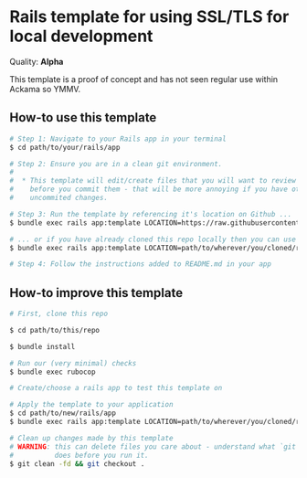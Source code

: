 # Rails template for using SSL/TLS for local development

Quality: **Alpha**

This template is a proof of concept and has not seen regular use within Ackama so YMMV.

## How-to use this template

```bash
# Step 1: Navigate to your Rails app in your terminal
$ cd path/to/your/rails/app

# Step 2: Ensure you are in a clean git environment.
#
#  * This template will edit/create files that you will want to review and edit
#    before you commit them - that will be more annoying if you have other
#    uncommited changes.

# Step 3: Run the template by referencing it's location on Github ...
$ bundle exec rails app:template LOCATION=https://raw.githubusercontent.com/ackama/rails-template-ssl-local-dev/main/template.rb

# ... or if you have already cloned this repo locally then you can use that path
$ bundle exec rails app:template LOCATION=path/to/wherever/you/cloned/rails-template-ssl-local-dev/template.rb

# Step 4: Follow the instructions added to README.md in your app
```

## How-to improve this template

```bash
# First, clone this repo

$ cd path/to/this/repo

$ bundle install

# Run our (very minimal) checks
$ bundle exec rubocop
```

```bash
# Create/choose a rails app to test this template on

# Apply the template to your application
$ cd path/to/new/rails/app
$ bundle exec rails app:template LOCATION=path/to/wherever/you/cloned/rails-template-local-ssl-dev/template.rb

# Clean up changes made by this template
# WARNING: this can delete files you care about - understand what `git clean`
#          does before you run it.
$ git clean -fd && git checkout .
```
